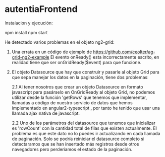 # autentiaFrontend

Instalacion y ejecución:

npm install
npm start


He detectado varios problemas en el objeto ng2-grid:

1. Una errata en un código de ejemplo de https://github.com/ceolter/ag-grid-ng2-example
   El evento onReady() esta incorrectamente escrito, en realidad tiene que ser onGridReady($event) para que funcione.
2. El objeto Datasource que hay que construir y pasarle al objeto Grid para que sepa manejar los datos en la paginación, tiene dos problemas:

   2.1 Al tener nosotros que crear un objeto Datasource en formato javascript para pasárselo en OnGridReady al objeto Grid, no podemos utilizar desde la función
       'getRows' que tenemos que implementar, llamadas a código de nuestro servicio de datos que hemos implementado en angular2-typescript , por tanto he tenido que usar una llamada ajax nativa de javascript. 

   2.2 Uno de los parámetros del datasource que tenemos que inicializar es 'rowCount' con la cantidad total de filas que existen actualmente. El problema es que este 
       dato no lo puedes ir actualizando en cada llamada de paginación. Solo se podría reiniciar el datasource completo si detectaramos que se han insertado más registros desde otros navegadores pero perderiamos el estado de la paginación.